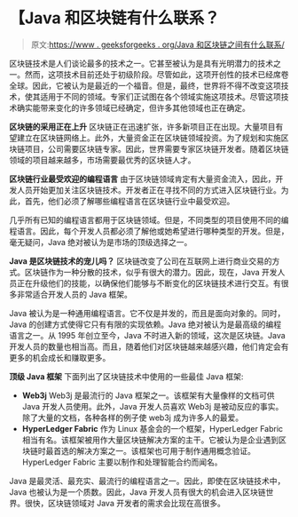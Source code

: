 # 【Java 和区块链有什么联系？

> 原文:[https://www . geeksforgeeks . org/Java 和区块链之间有什么联系/](https://www.geeksforgeeks.org/whats-the-connection-between-java-and-blockchain/)

区块链技术是人们谈论最多的技术之一。它甚至被认为是具有光明潜力的技术之一。然而，这项技术目前还处于初级阶段。尽管如此，这项开创性的技术已经席卷全球。因此，它被认为是最近的一个福音。但是，最终，世界将不得不改变这项技术，使其适用于不同的领域。专家们正试图在各个领域实施这项技术。尽管这项技术确实能带来变化的许多领域已经确定，但许多其他领域也正在确定。

**区块链的采用正在上升**
区块链正在迅速扩张，许多新项目正在出现。大量项目有望建立在区块链网络上。此外，大量资金正在区块链领域投资。为了规划和实施区块链项目，公司需要区块链专家。因此，世界需要专家区块链开发者。随着区块链领域的项目越来越多，市场需要最优秀的区块链人才。

**区块链行业最受欢迎的编程语言**
由于区块链领域肯定有大量资金流入，因此，开发人员开始更加关注区块链技术。开发者正在寻找不同的方式进入区块链行业。为此，首先，他们必须了解哪些编程语言在区块链行业中最受欢迎。

几乎所有已知的编程语言都用于区块链领域。但是，不同类型的项目使用不同的编程语言。因此，每个开发人员都必须了解他或她希望进行哪种类型的开发。但是，毫无疑问，Java 绝对被认为是市场的顶级选择之一。

**Java 是区块链技术的宠儿吗？**
区块链改变了公司在互联网上进行商业交易的方式。区块链作为一种分散的技术，似乎有很大的潜力。因此，现在，Java 开发人员正在升级他们的技能，以确保他们能够与不断变化的区块链技术进行交互。有很多非常适合开发人员的 Java 框架。

Java 被认为是一种通用编程语言。它不仅是并发的，而且是面向对象的。同时，Java 的创建方式使得它只有有限的实现依赖。Java 绝对被认为是最高级的编程语言之一。从 1995 年创立至今，Java 不时进入新的领域，这次是区块链。Java 开发人员的数量也相当高。而且，随着他们对区块链越来越感兴趣，他们肯定会有更多的机会成长和赚取更多。

**顶级 Java 框架**
下面列出了区块链技术中使用的一些最佳 Java 框架:

*   **Web3j**
    Web3j 是最流行的 Java 框架之一。该框架有大量像样的文档可供 Java 开发人员使用。此外，Java 开发人员喜欢 Web3j 是被动反应的事实。除了大量的文档，各种各样的例子使 web3j 成为许多人的最爱。
*   **HyperLedger Fabric**
    作为 Linux 基金会的一个框架，HyperLedger Fabric 相当有名。该框架被用作大量区块链解决方案的主干。它被认为是企业遇到区块链时最首选的解决方案之一。该框架也可用于制作通用概念验证。HyperLedger Fabric 主要以制作和处理智能合约而闻名。

Java 是最灵活、最充实、最流行的编程语言之一。因此，即使在区块链技术中，Java 也被认为是一个质数。因此，Java 开发人员有很大的机会进入区块链世界。很快，区块链领域对 Java 开发者的需求会比现在高很多。